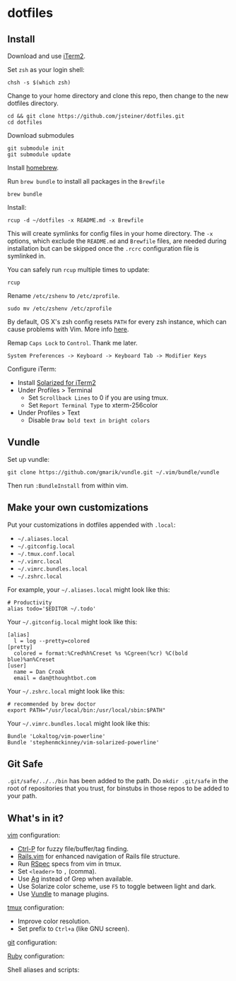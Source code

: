 # dotfiles

## Install

Download and use [iTerm2].

Set `zsh` as your login shell:

    chsh -s $(which zsh)

Change to your home directory and clone this repo, then change to the new dotfiles directory.

    cd && git clone https://github.com/jsteiner/dotfiles.git
    cd dotfiles

Download submodules

    git submodule init
    git submodule update

Install [homebrew](http://mxcl.github.com/homebrew/).

Run `brew bundle` to install all packages in the `Brewfile`

    brew bundle

Install:

    rcup -d ~/dotfiles -x README.md -x Brewfile

This will create symlinks for config files in your home directory. The
`-x` options, which exclude the `README.md` and `Brewfile` files, are
needed during installation but can be skipped once the `.rcrc`
configuration file is symlinked in.

You can safely run `rcup` multiple times to update:

    rcup

Rename `/etc/zshenv` to `/etc/zprofile`.

    sudo mv /etc/zshenv /etc/zprofile

By default, OS X's zsh config resets `PATH` for every zsh instance, which can
cause problems with Vim. More info [here].

Remap `Caps Lock` to `Control`. Thank me later.

    System Preferences -> Keyboard -> Keyboard Tab -> Modifier Keys

Configure iTerm:

* Install [Solarized for iTerm2]
* Under Profiles > Terminal
  * Set `Scrollback Lines` to 0 if you are using tmux.
  * Set `Report Terminal Type` to xterm-256color
* Under Profiles > Text
  * Disable `Draw bold text in bright colors`

## Vundle

Set up vundle: 

    git clone https://github.com/gmarik/vundle.git ~/.vim/bundle/vundle

Then run `:BundleInstall` from within vim.

## Make your own customizations

Put your customizations in dotfiles appended with `.local`:

* `~/.aliases.local`
* `~/.gitconfig.local`
* `~/.tmux.conf.local`
* `~/.vimrc.local`
* `~/.vimrc.bundles.local`
* `~/.zshrc.local`

For example, your `~/.aliases.local` might look like this:

    # Productivity
    alias todo='$EDITOR ~/.todo'

Your `~/.gitconfig.local` might look like this:

    [alias]
      l = log --pretty=colored
    [pretty]
      colored = format:%Cred%h%Creset %s %Cgreen(%cr) %C(bold blue)%an%Creset
    [user]
      name = Dan Croak
      email = dan@thoughtbot.com

Your `~/.zshrc.local` might look like this:

    # recommended by brew doctor
    export PATH="/usr/local/bin:/usr/local/sbin:$PATH"

Your `~/.vimrc.bundles.local` might look like this:

    Bundle 'Lokaltog/vim-powerline'
    Bundle 'stephenmckinney/vim-solarized-powerline'

## Git Safe

`.git/safe/../../bin` has been added to the path.
Do `mkdir .git/safe` in the root of repositories that you trust, for binstubs
in those repos to be added to your path.

## What's in it?

[vim](http://www.vim.org/) configuration:

* [Ctrl-P](https://github.com/kien/ctrlp.vim) for fuzzy file/buffer/tag finding.
* [Rails.vim](https://github.com/tpope/vim-rails) for enhanced navigation of
  Rails file structure.
* Run [RSpec](https://www.relishapp.com/rspec) specs from vim in tmux.
* Set `<leader>` to `,` (comma).
* Use [Ag](https://github.com/ggreer/the_silver_searcher) instead of Grep when
  available.
* Use Solarize color scheme, use `F5` to toggle between light and dark.
* Use [Vundle](https://github.com/gmarik/vundle) to manage plugins.

[tmux](http://robots.thoughtbot.com/a-tmux-crash-course)
configuration:

* Improve color resolution.
* Set prefix to `Ctrl+a` (like GNU screen).

[git](http://git-scm.com/) configuration:


[Ruby](https://www.ruby-lang.org/en/) configuration:


Shell aliases and scripts:



[here]: https://github.com/b4winckler/macvim/wiki/Troubleshooting#wiki-rename-the-etczshenv-file-to-etczprofile
[Solarized for iTerm2]: https://github.com/altercation/solarized/tree/master/iterm2-colors-solarized
[iTerm2]: http://www.iterm2.com
